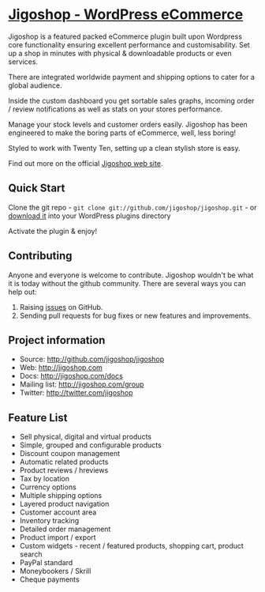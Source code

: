 # [Jigoshop - WordPress eCommerce](http://jigoshop.com)

Jigoshop is a featured packed eCommerce plugin built upon Wordpress core functionality ensuring excellent performance and customisability. Set up a shop in minutes with physical & downloadable products or even services.

There are integrated worldwide payment and shipping options to cater for a global audience.

Inside the custom dashboard you get sortable sales graphs, incoming order / review notifications as well as stats on your stores performance.

Manage your stock levels and customer orders easily. Jigoshop has been engineered to make the boring parts of eCommerce, well, less boring!

Styled to work with Twenty Ten, setting up a clean stylish store is easy.

Find out more on the official [Jigoshop web site](http://jigoshop.com).

## Quick Start

Clone the git repo - `git clone git://github.com/jigoshop/jigoshop.git` - or [download it](https://github.com/jigoshop/jigoshop/zipball/master) into your WordPress plugins directory

Activate the plugin & enjoy!

## Contributing
Anyone and everyone is welcome to contribute. Jigoshop wouldn't be what it is today without the github community. There are several ways you can help out:

1. Raising [issues](https://github.com/jigoshop/jigoshop/issues) on GitHub.
2. Sending pull requests for bug fixes or new features and improvements.

## Project information

* Source: http://github.com/jigoshop/jigoshop
* Web: http://jigoshop.com
* Docs: http://jigoshop.com/docs
* Mailing list: http://jigoshop.com/group
* Twitter: http://twitter.com/jigoshop

## Feature List

* Sell physical, digital and virtual products
* Simple, grouped and configurable products
* Discount coupon management
* Automatic related products
* Product reviews / hreviews
* Tax by location
* Currency options
* Multiple shipping options
* Layered product navigation
* Customer account area
* Inventory tracking
* Detailed order management
* Product import / export
* Custom widgets - recent / featured products, shopping cart, product search
* PayPal standard
* Moneybookers / Skrill
* Cheque payments